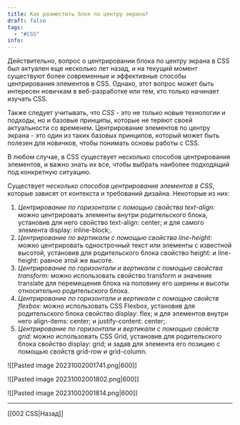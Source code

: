 ```yaml
---
title: Как разместить блок по центру экрана?
draft: false
tags:
  - "#CSS"
info:
---
```

Действительно, вопрос о центрировании блока по центру экрана в CSS был актуален еще несколько лет назад, и на текущий момент существуют более современные и эффективные способы центрирования элементов в CSS. Однако, этот вопрос может быть интересен новичкам в веб-разработке или тем, кто только начинает изучать CSS.

Также следует учитывать, что _CSS_ - это не только новые технологии и подходы, но и базовые принципы, которые не теряют своей актуальности со временем. Центрирование элементов по центру экрана - это один из таких базовых принципов, который может быть полезен для новичков, чтобы понимать основы работы с CSS.

В любом случае, в CSS существует несколько способов центрирования элементов, и важно знать их все, чтобы выбрать наиболее подходящий под конкретную ситуацию.

Существует _несколько способов центрирования элементов в CSS_, которые зависят от контекста и требований дизайна. Некоторые из них:

1. _Центрирование по горизонтали с помощью свойства text-align:_ можно центрировать элементы внутри родительского блока, установив для него свойство text-align: center; и для самого элемента display: inline-block;.
2. _Центрирование по вертикали с помощью свойства line-height:_ можно центрировать однострочный текст или элементы с известной высотой, установив для родительского блока свойство height: и line-height: равное этой же высоте.
3. _Центрирование по горизонтали и вертикали с помощью свойства transform:_ можно использовать свойство transform и значение translate для перемещения блока на половину его ширины и высоты относительно родительского блока.
4. _Центрирование по горизонтали и вертикали с помощью свойств flexbox:_ можно использовать CSS Flexbox, установив для родительского блока свойство display: flex; и для элементов внутри него align-items: center; и justify-content: center;.
5. _Центрирование по горизонтали и вертикали с помощью свойств grid:_ можно использовать CSS Grid, установив для родительского блока свойство display: grid; и задав для элемента его позицию с помощью свойств grid-row и grid-column.

![[Pasted image 20231002001741.png|600]]

![[Pasted image 20231002001802.png|600]]

![[Pasted image 20231002001814.png|600]]

---

[[002 CSS|Назад]]